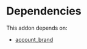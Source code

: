# Dependencies

This addon depends on:

- [account_brand](../../../../odoo-bringout-oca-brand-account_brand)
